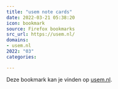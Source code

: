 ```yaml
---
title: "usem note cards"
date: 2022-03-21 05:38:20
icon: bookmark
source: Firefox bookmarks
src_url: https://usem.nl/
domains:
- usem.nl
2022: "03"
categories:

---
```

Deze bookmark kan je vinden op [usem.nl](https://usem.nl/).
